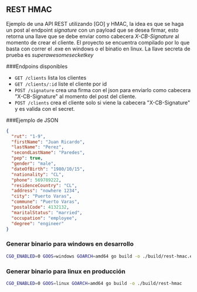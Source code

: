 ## REST HMAC

Ejemplo de una API REST utilizando [GO] y HMAC, la idea es que se haga un post al endpoint _signature_ con un payload que se desea firmar, esto retorna una llave que se debe enviar como cabecera _X-CB-Signature_ al momento de crear el cliente. El proyecto se encuentra compilado por lo que basta con correr el .exe en windows o el binatio en linux. La llave secreta de prueba es _superawesomesecketkey_

###Endpoins disponibles

- `GET /clients` lista los clientes
- `GET /clients/:id` liste el cliente por id
- `POST /signature` crea una firma con el json para enviarlo como cabecera "X-CB-Signature" al momento del post del cliente.
- `POST /clients` crea el cliente solo si viene la cabecera "X-CB-Signature" y es valida con el secret.

###Ejemplo de JSON

```json
{
  "rut": "1-9",
  "firstName": "Juan Ricardo",
  "lastName": "Perez",
  "secondLastName": "Paredes",
  "pep": true,
  "gender": "male",
  "dateOfBirth": "1980/10/15",
  "nationality": "CL",
  "phone": 569789222,
  "residenceCountry": "CL",
  "address": "nowhere 1234",
  "city": "Puerto Varas",
  "commune": "Puerto Varas",
  "postalCode": 4132132,
  "maritalStatus": "married",
  "occupation": "employee",
  "degree": "engineer"
}
```

### Generar binario para windows en desarrollo

```sh
CGO_ENABLED=0 GOOS=windows GOARCH=amd64 go build -o ./build/rest-hmac.exe
```

### Generar binario para linux en producción

```sh
CGO_ENABLED=0 GOOS=linux GOARCH=amd64 go build -o ./build/rest-hmac
```
